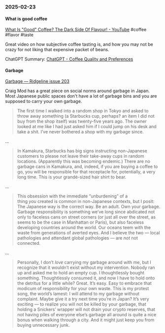 ### 2025-02-23
#### What is good coffee
[What Is "Good" Coffee? The Dark Side Of Flavour! - YouTube](https://www.youtube.com/watch?v=IsUHZ8TZmHk) #coffee #flavor #taste

Great video on how subjective coffee tasting is, and how you may not be crazy for not liking that expensive packet of beans.

ChatGPT Summary: [ChatGPT - Coffee Quality and Preferences](https://chatgpt.com/share/67bacde5-ec40-8012-a16c-41b0846c799e)

#### Garbage
[Garbage — Ridgeline issue 203](https://craigmod.com/ridgeline/203/)

Craig Mod has a great piece on social norms around garbage in Japan. Most Japanese public spaces don't have a lot of garbage bins and you are supposed to carry your own garbage.

> The first time I walked into a random shop in Tokyo and asked to throw away something (a Starbucks cup, perhaps? an item I did not buy from the shop itself) was twenty-five years ago. The owner looked at me like I had just asked him if I could jump on his desk and take a shit. I’ve never bothered a shop with my garbage since.

…

> In Kamakura, Starbucks has big signs instructing non-Japanese customers to please not leave their take-away cups in random locations. (Apparently this was becoming endemic.) There are no garbage cans in Kamakura, and, indeed, if you are buying a coffee to go, you will be responsible for that receptacle for, potentially, a very long time. This is your grandé-sized hair shirt to bear.

…

> This obsession with the immediate “unburdening” of a thing _you_ created is common in non-Japanese contexts, but I posit: The Japanese way is the correct way. Be an adult. Own your garbage. Garbage responsibility is something we’ve long since abdicated not only to faceless cans on street corners (or just all over the street, as seems to be the case in Manhattan or Paris), but also faceless developing countries around the world. Our oceans teem with the waste from generations of averted eyes. And I believe the two — local pathologies and attendant global pathologies — are _not_ not connected.

…

> Personally, I don’t _love_ carrying my garbage around with me, but I recognize that it wouldn’t exist without my intervention. Nobody ran up and asked me to hold an empty cup. I thoughtlessly bought something. Thoughtlessly consumed it, and now I have to hold onto the detritus for a little while? Great. It’s easy. Easy to embrace that modicum of responsibility for your own waste. This is my protest song, the world’s lamest: I will attend to my garbage without complaint. Maybe give it a try next time you’re in Japan? It’s very exciting — to realize you will not be killed by your garbage, that holding a Snickers’ wrapper will not drain your crypto reserves, that not having piles of everyone else’s garbage all around is quite a nice bonus when walking through a city. And it might just keep you from buying unnecessary junk.